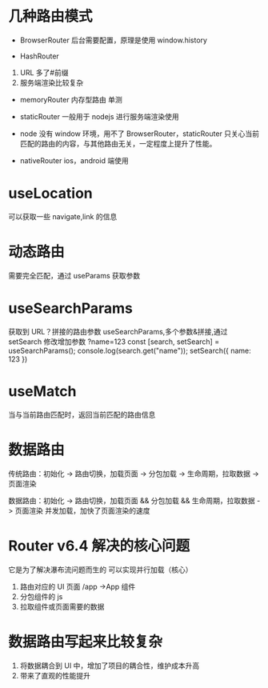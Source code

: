 # 几种路由模式

- BrowserRouter
  后台需要配置，原理是使用 window.history

- HashRouter

1. URL 多了#前缀
2. 服务端渲染比较复杂

- memoryRouter
  内存型路由
  单测

- staticRouter
  一般用于 nodejs 进行服务端渲染使用
- node 没有 window 环境，用不了 BrowserRouter，staticRouter 只关心当前匹配的路由的内容，与其他路由无关，一定程度上提升了性能。

- nativeRouter
  ios，android 端使用

# useLocation

可以获取一些 navigate,link 的信息

# 动态路由

需要完全匹配，通过 useParams 获取参数

# useSearchParams

获取到 URL？拼接的路由参数 useSearchParams,多个参数&拼接,通过 setSearch 修改增加参数
?name=123
const [search, setSearch] = useSearchParams();
console.log(search.get("name"));
setSearch({ name: 123 })

# useMatch

当与当前路由匹配时，返回当前匹配的路由信息

# 数据路由

传统路由：初始化 -> 路由切换，加载页面 -> 分包加载 -> 生命周期，拉取数据 -> 页面渲染

数据路由：初始化 -> 路由切换，加载页面 && 分包加载 && 生命周期，拉取数据 -> 页面渲染
并发加载，加快了页面渲染的速度

# Router v6.4 解决的核心问题

它是为了解决瀑布流问题而生的
可以实现并行加载（核心）

1. 路由对应的 UI 页面 /app ->App 组件
2. 分包组件的 js
3. 拉取组件或页面需要的数据

# 数据路由写起来比较复杂

1. 将数据耦合到 UI 中，增加了项目的耦合性，维护成本升高
2. 带来了直观的性能提升
